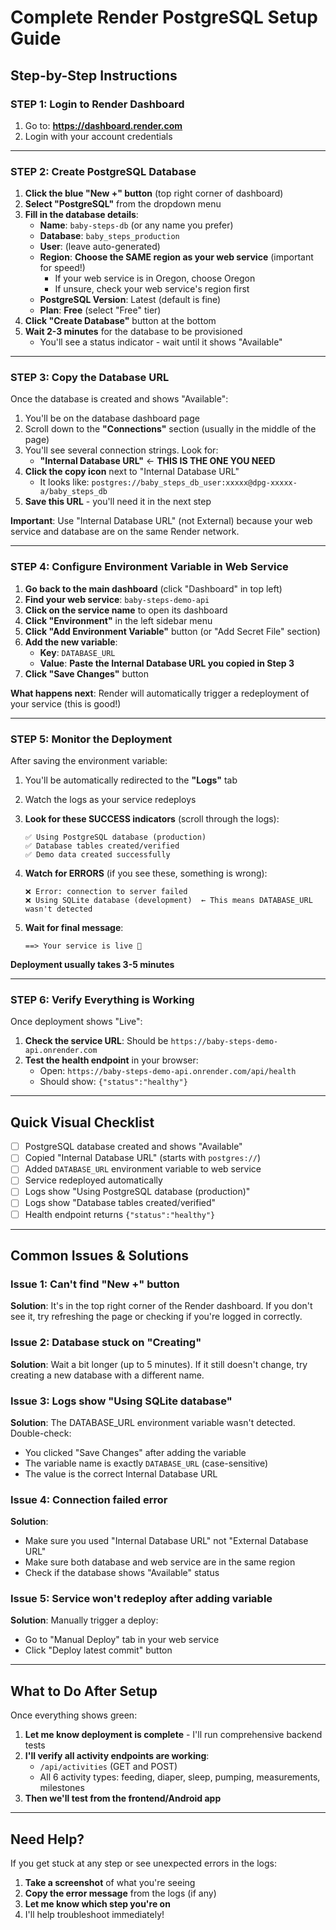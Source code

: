 # Complete Render PostgreSQL Setup Guide

## Step-by-Step Instructions

### STEP 1: Login to Render Dashboard

1. Go to: **https://dashboard.render.com**
2. Login with your account credentials

---

### STEP 2: Create PostgreSQL Database

1. **Click the blue "New +" button** (top right corner of dashboard)
2. **Select "PostgreSQL"** from the dropdown menu
3. **Fill in the database details**:
   - **Name**: `baby-steps-db` (or any name you prefer)
   - **Database**: `baby_steps_production` 
   - **User**: (leave auto-generated)
   - **Region**: **Choose the SAME region as your web service** (important for speed!)
     - If your web service is in Oregon, choose Oregon
     - If unsure, check your web service's region first
   - **PostgreSQL Version**: Latest (default is fine)
   - **Plan**: **Free** (select "Free" tier)
4. **Click "Create Database"** button at the bottom
5. **Wait 2-3 minutes** for the database to be provisioned
   - You'll see a status indicator - wait until it shows "Available"

---

### STEP 3: Copy the Database URL

Once the database is created and shows "Available":

1. You'll be on the database dashboard page
2. Scroll down to the **"Connections"** section (usually in the middle of the page)
3. You'll see several connection strings. Look for:
   - **"Internal Database URL"** ← **THIS IS THE ONE YOU NEED**
4. **Click the copy icon** next to "Internal Database URL"
   - It looks like: `postgres://baby_steps_db_user:xxxxx@dpg-xxxxx-a/baby_steps_db`
5. **Save this URL** - you'll need it in the next step

**Important**: Use "Internal Database URL" (not External) because your web service and database are on the same Render network.

---

### STEP 4: Configure Environment Variable in Web Service

1. **Go back to the main dashboard** (click "Dashboard" in top left)
2. **Find your web service**: `baby-steps-demo-api`
3. **Click on the service name** to open its dashboard
4. **Click "Environment"** in the left sidebar menu
5. **Click "Add Environment Variable"** button (or "Add Secret File" section)
6. **Add the new variable**:
   - **Key**: `DATABASE_URL`
   - **Value**: **Paste the Internal Database URL you copied in Step 3**
7. **Click "Save Changes"** button

**What happens next**: Render will automatically trigger a redeployment of your service (this is good!)

---

### STEP 5: Monitor the Deployment

After saving the environment variable:

1. You'll be automatically redirected to the **"Logs"** tab
2. Watch the logs as your service redeploys
3. **Look for these SUCCESS indicators** (scroll through the logs):
   ```
   ✅ Using PostgreSQL database (production)
   ✅ Database tables created/verified
   ✅ Demo data created successfully
   ```

4. **Watch for ERRORS** (if you see these, something is wrong):
   ```
   ❌ Error: connection to server failed
   ❌ Using SQLite database (development)  ← This means DATABASE_URL wasn't detected
   ```

5. **Wait for final message**:
   ```
   ==> Your service is live 🎉
   ```

**Deployment usually takes 3-5 minutes**

---

### STEP 6: Verify Everything is Working

Once deployment shows "Live":

1. **Check the service URL**: Should be `https://baby-steps-demo-api.onrender.com`
2. **Test the health endpoint** in your browser:
   - Open: `https://baby-steps-demo-api.onrender.com/api/health`
   - Should show: `{"status":"healthy"}`

---

## Quick Visual Checklist

- [ ] PostgreSQL database created and shows "Available"
- [ ] Copied "Internal Database URL" (starts with `postgres://`)
- [ ] Added `DATABASE_URL` environment variable to web service
- [ ] Service redeployed automatically
- [ ] Logs show "Using PostgreSQL database (production)"
- [ ] Logs show "Database tables created/verified"
- [ ] Health endpoint returns `{"status":"healthy"}`

---

## Common Issues & Solutions

### Issue 1: Can't find "New +" button
**Solution**: It's in the top right corner of the Render dashboard. If you don't see it, try refreshing the page or checking if you're logged in correctly.

### Issue 2: Database stuck on "Creating"
**Solution**: Wait a bit longer (up to 5 minutes). If it still doesn't change, try creating a new database with a different name.

### Issue 3: Logs show "Using SQLite database"
**Solution**: The DATABASE_URL environment variable wasn't detected. Double-check:
- You clicked "Save Changes" after adding the variable
- The variable name is exactly `DATABASE_URL` (case-sensitive)
- The value is the correct Internal Database URL

### Issue 4: Connection failed error
**Solution**: 
- Make sure you used "Internal Database URL" not "External Database URL"
- Make sure both database and web service are in the same region
- Check if the database shows "Available" status

### Issue 5: Service won't redeploy after adding variable
**Solution**: Manually trigger a deploy:
- Go to "Manual Deploy" tab in your web service
- Click "Deploy latest commit" button

---

## What to Do After Setup

Once everything shows green:

1. **Let me know deployment is complete** - I'll run comprehensive backend tests
2. **I'll verify all activity endpoints are working**:
   - `/api/activities` (GET and POST)
   - All 6 activity types: feeding, diaper, sleep, pumping, measurements, milestones
3. **Then we'll test from the frontend/Android app**

---

## Need Help?

If you get stuck at any step or see unexpected errors in the logs:
1. **Take a screenshot** of what you're seeing
2. **Copy the error message** from the logs (if any)
3. **Let me know which step you're on**
4. I'll help troubleshoot immediately!
